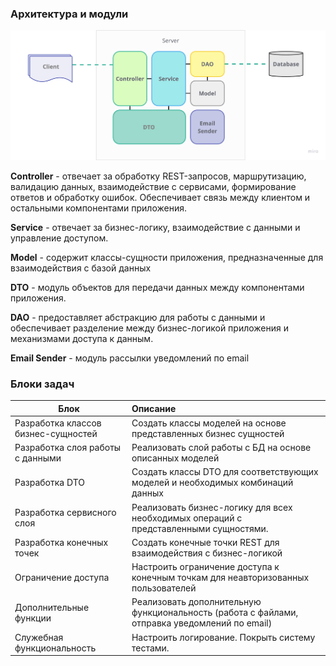 <h3>Архитектура и модули</h3>

![](docs/architecture_and_modules.jpg)


<b>Controller</b> - отвечает за обработку REST-запросов, маршрутизацию, валидацию данных, взаимодействие с сервисами, формирование ответов и обработку ошибок. Обеспечивает связь между клиентом и остальными компонентами приложения.

<b>Service</b> - отвечает за бизнес-логику, взаимодействие с данными и управление доступом.

<b>Model</b> - содержит классы-сущности приложения, предназначенные для взаимодействия с базой данных

<b>DTO</b> - модуль объектов для передачи данных между компонентами приложения.

<b>DAO</b> - предоставляет абстракцию для работы с данными и обеспечивает разделение между бизнес-логикой приложения и механизмами доступа к данным.

<b>Email Sender</b> - модуль рассылки уведомлений по email

<h3>Блоки задач</h3>

| Блок                                | Описание                                                                                      |
|-------------------------------------|:----------------------------------------------------------------------------------------------|
| Разработка классов бизнес-сущностей | Создать классы моделей на основе представленных бизнес сущностей                              |
| Разработка слоя работы с данными    | Реализовать слой работы с БД на основе описанных моделей                                      |
| Разработка DTO                      | Создать классы DTO для соответствующих моделей и необходимых комбинаций данных                |
| Разработка сервисного слоя          | Реализовать бизнес-логику для всех необходимых операций с представленными сущностями.         |
| Разработка конечных точек           | Создать конечные точки REST для взаимодействия с бизнес-логикой                               |
| Ограничение доступа                 | Настроить ограничение доступа к конечным точкам для неавторизованных пользователей            |
| Дополнительные функции              | Реализовать дополнительную функциональность (работа с файлами, отправка уведомлений по email) |
| Служебная функциональность          | Настроить логирование. Покрыть систему тестами.                                               |